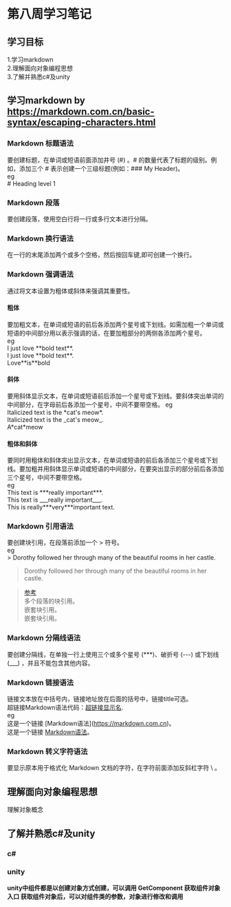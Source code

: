 # 第八周学习笔记
## 学习目标
1.学习markdown  
2.理解面向对象编程思想  
3.了解并熟悉c#及unity  

## 学习markdown   by https://markdown.com.cn/basic-syntax/escaping-characters.html

### Markdown 标题语法

要创建标题，在单词或短语前面添加井号 (#) 。# 的数量代表了标题的级别。例如，添加三个 # 表示创建一个三级标题(例如：### My Header)。   
eg   
\# Heading level 1     

### Markdown 段落

要创建段落，使用空白行将一行或多行文本进行分隔。

### Markdown 换行语法

在一行的末尾添加两个或多个空格，然后按回车键,即可创建一个换行。

### Markdown 强调语法

通过将文本设置为粗体或斜体来强调其重要性。

#### 粗体

要加粗文本，在单词或短语的前后各添加两个星号或下划线。如需加粗一个单词或短语的中间部分用以表示强调的话，在要加粗部分的两侧各添加两个星号。  
eg    
I just love \*\*bold text\*\*.    
I just love \*\*bold text\*\*.   
Love\*\*is\*\*bold     

#### 斜体  

要用斜体显示文本，在单词或短语前后添加一个星号或下划线。要斜体突出单词的中间部分，在字母前后各添加一个星号，中间不要带空格。
eg    
Italicized text is the \*cat's meow\*.       
Italicized text is the \_cat's meow\_.   
A\*cat\*meow   

#### 粗体和斜体

要同时用粗体和斜体突出显示文本，在单词或短语的前后各添加三个星号或下划线。要加粗并用斜体显示单词或短语的中间部分，在要突出显示的部分前后各添加三个星号，中间不要带空格。  
eg  
This text is \*\*\*really important\*\*\*.    
This text is \_\_\_really important\_\_\_.   
This is really\*\*\*very\*\*\*important text.  

### Markdown 引用语法

要创建块引用，在段落前添加一个 \> 符号。   
eg   
\> Dorothy followed her through many of the beautiful rooms in her castle.  
> Dorothy followed her through many of the beautiful rooms in her castle.      
 
> [参考](https://markdown.com.cn/basic-syntax/blockquotes.html)    
多个段落的块引用。   
嵌套块引用。   
嵌套块引用。
> 
### Markdown 分隔线语法

要创建分隔线，在单独一行上使用三个或多个星号 (***)、破折号 (---) 或下划线 (___) ，并且不能包含其他内容。  

### Markdown 链接语法

链接文本放在中括号内，链接地址放在后面的括号中，链接title可选。    
超链接Markdown语法代码：[超链接显示名](超链接地址 "超链接title").     
eg    
这是一个链接 \[Markdown语法\]\(https://markdown.com.cn)。  
这是一个链接 [Markdown语法](https://markdown.com.cn)。  

### Markdown 转义字符语法

要显示原本用于格式化 Markdown 文档的字符，在字符前面添加反斜杠字符 \ 。  

## 理解面向对象编程思想    

理解对象概念

## 了解并熟悉c#及unity  

### c#

### unity

**unity中组件都是以创建对象方式创建，可以调用 GetComponent 获取组件对象入口
获取组件对象后，可以对组件类的参数，对象进行修改和调用**



